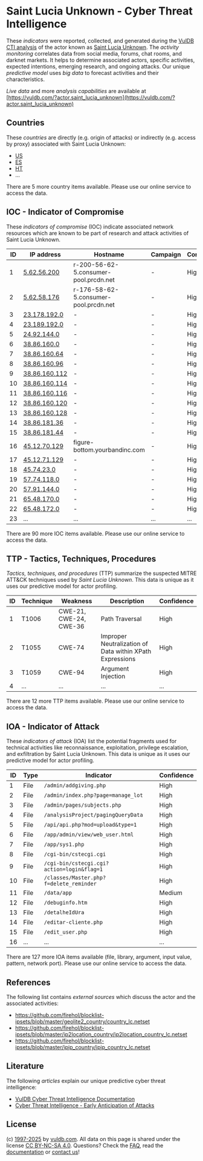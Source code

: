 # Saint Lucia Unknown - Cyber Threat Intelligence

These _indicators_ were reported, collected, and generated during the [VulDB CTI analysis](https://vuldb.com/?kb.cti) of the actor known as [Saint Lucia Unknown](https://vuldb.com/?actor.saint_lucia_unknown). The _activity monitoring_ correlates data from social media, forums, chat rooms, and darknet markets. It helps to determine associated actors, specific activities, expected intentions, emerging research, and ongoing attacks. Our unique _predictive model_ uses _big data_ to forecast activities and their characteristics.

_Live data_ and more _analysis capabilities_ are available at [https://vuldb.com/?actor.saint_lucia_unknown](https://vuldb.com/?actor.saint_lucia_unknown)

## Countries

These _countries_ are directly (e.g. origin of attacks) or indirectly (e.g. access by proxy) associated with Saint Lucia Unknown:

* [US](https://vuldb.com/?country.us)
* [ES](https://vuldb.com/?country.es)
* [HT](https://vuldb.com/?country.ht)
* ...

There are 5 more country items available. Please use our online service to access the data.

## IOC - Indicator of Compromise

These _indicators of compromise_ (IOC) indicate associated network resources which are known to be part of research and attack activities of Saint Lucia Unknown.

ID | IP address | Hostname | Campaign | Confidence
-- | ---------- | -------- | -------- | ----------
1 | [5.62.56.200](https://vuldb.com/?ip.5.62.56.200) | r-200-56-62-5.consumer-pool.prcdn.net | - | High
2 | [5.62.58.176](https://vuldb.com/?ip.5.62.58.176) | r-176-58-62-5.consumer-pool.prcdn.net | - | High
3 | [23.178.192.0](https://vuldb.com/?ip.23.178.192.0) | - | - | High
4 | [23.189.192.0](https://vuldb.com/?ip.23.189.192.0) | - | - | High
5 | [24.92.144.0](https://vuldb.com/?ip.24.92.144.0) | - | - | High
6 | [38.86.160.0](https://vuldb.com/?ip.38.86.160.0) | - | - | High
7 | [38.86.160.64](https://vuldb.com/?ip.38.86.160.64) | - | - | High
8 | [38.86.160.96](https://vuldb.com/?ip.38.86.160.96) | - | - | High
9 | [38.86.160.112](https://vuldb.com/?ip.38.86.160.112) | - | - | High
10 | [38.86.160.114](https://vuldb.com/?ip.38.86.160.114) | - | - | High
11 | [38.86.160.116](https://vuldb.com/?ip.38.86.160.116) | - | - | High
12 | [38.86.160.120](https://vuldb.com/?ip.38.86.160.120) | - | - | High
13 | [38.86.160.128](https://vuldb.com/?ip.38.86.160.128) | - | - | High
14 | [38.86.181.36](https://vuldb.com/?ip.38.86.181.36) | - | - | High
15 | [38.86.181.44](https://vuldb.com/?ip.38.86.181.44) | - | - | High
16 | [45.12.70.129](https://vuldb.com/?ip.45.12.70.129) | figure-bottom.yourbandinc.com | - | High
17 | [45.12.71.129](https://vuldb.com/?ip.45.12.71.129) | - | - | High
18 | [45.74.23.0](https://vuldb.com/?ip.45.74.23.0) | - | - | High
19 | [57.74.118.0](https://vuldb.com/?ip.57.74.118.0) | - | - | High
20 | [57.91.144.0](https://vuldb.com/?ip.57.91.144.0) | - | - | High
21 | [65.48.170.0](https://vuldb.com/?ip.65.48.170.0) | - | - | High
22 | [65.48.172.0](https://vuldb.com/?ip.65.48.172.0) | - | - | High
23 | ... | ... | ... | ...

There are 90 more IOC items available. Please use our online service to access the data.

## TTP - Tactics, Techniques, Procedures

_Tactics, techniques, and procedures_ (TTP) summarize the suspected MITRE ATT&CK techniques used by _Saint Lucia Unknown_. This data is unique as it uses our predictive model for actor profiling.

ID | Technique | Weakness | Description | Confidence
-- | --------- | -------- | ----------- | ----------
1 | T1006 | CWE-21, CWE-24, CWE-36 | Path Traversal | High
2 | T1055 | CWE-74 | Improper Neutralization of Data within XPath Expressions | High
3 | T1059 | CWE-94 | Argument Injection | High
4 | ... | ... | ... | ...

There are 12 more TTP items available. Please use our online service to access the data.

## IOA - Indicator of Attack

These _indicators of attack_ (IOA) list the potential fragments used for technical activities like reconnaissance, exploitation, privilege escalation, and exfiltration by Saint Lucia Unknown. This data is unique as it uses our predictive model for actor profiling.

ID | Type | Indicator | Confidence
-- | ---- | --------- | ----------
1 | File | `/admin/addgiving.php` | High
2 | File | `/admin/index.php?page=manage_lot` | High
3 | File | `/admin/pages/subjects.php` | High
4 | File | `/analysisProject/pagingQueryData` | High
5 | File | `/api/api.php?mod=upload&type=1` | High
6 | File | `/app/admin/view/web_user.html` | High
7 | File | `/app/sys1.php` | High
8 | File | `/cgi-bin/cstecgi.cgi` | High
9 | File | `/cgi-bin/cstecgi.cgi?action=login&flag=1` | High
10 | File | `/classes/Master.php?f=delete_reminder` | High
11 | File | `/data/app` | Medium
12 | File | `/debuginfo.htm` | High
13 | File | `/detalheIdUra` | High
14 | File | `/editar-cliente.php` | High
15 | File | `/edit_user.php` | High
16 | ... | ... | ...

There are 127 more IOA items available (file, library, argument, input value, pattern, network port). Please use our online service to access the data.

## References

The following list contains _external sources_ which discuss the actor and the associated activities:

* https://github.com/firehol/blocklist-ipsets/blob/master/geolite2_country/country_lc.netset
* https://github.com/firehol/blocklist-ipsets/blob/master/ip2location_country/ip2location_country_lc.netset
* https://github.com/firehol/blocklist-ipsets/blob/master/ipip_country/ipip_country_lc.netset

## Literature

The following _articles_ explain our unique predictive cyber threat intelligence:

* [VulDB Cyber Threat Intelligence Documentation](https://vuldb.com/?kb.cti)
* [Cyber Threat Intelligence - Early Anticipation of Attacks](https://www.scip.ch/en/?labs.20201022)

## License

(c) [1997-2025](https://vuldb.com/?kb.changelog) by [vuldb.com](https://vuldb.com/?kb.about). All data on this page is shared under the license [CC BY-NC-SA 4.0](https://creativecommons.org/licenses/by-nc-sa/4.0/). Questions? Check the [FAQ](https://vuldb.com/?kb.faq), read the [documentation](https://vuldb.com/?kb) or [contact us](https://vuldb.com/?contact)!
